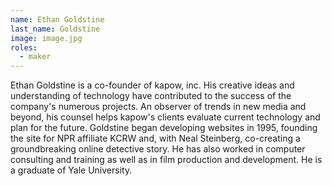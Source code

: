 ```yaml
---
name: Ethan Goldstine
last_name: Goldstine
image: image.jpg
roles:
  - maker
---
```

Ethan Goldstine is a co-founder of kapow, inc. His creative ideas and understanding of technology have contributed to the success of the company's numerous projects. An observer of trends in new media and beyond, his counsel helps kapow's clients evaluate current technology and plan for the future. Goldstine began developing websites in 1995, founding the site for NPR affiliate KCRW and, with Neal Steinberg, co-creating a groundbreaking online detective story. He has also worked in computer consulting and training as well as in film production and development. He is a graduate of Yale University.
